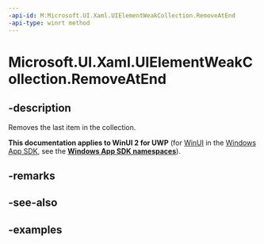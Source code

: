 ```yaml
---
-api-id: M:Microsoft.UI.Xaml.UIElementWeakCollection.RemoveAtEnd
-api-type: winrt method
---
```


<!-- Method syntax.
public void UIElementWeakCollection.RemoveAtEnd()
-->

# Microsoft.UI.Xaml.UIElementWeakCollection.RemoveAtEnd

## -description

Removes the last item in the collection.

**This documentation applies to WinUI 2 for UWP** (for [WinUI](/windows/apps/winui/winui3/) in the [Windows App SDK](/windows/apps/windows-app-sdk/), see the **[Windows App SDK namespaces](/windows/windows-app-sdk/api/winrt/)**).

## -remarks

## -see-also

## -examples

